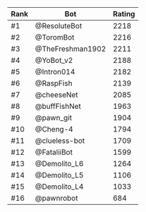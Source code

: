 Rank|Bot|Rating
---|---|---
#1|@ResoluteBot|2218
#2|@ToromBot|2216
#3|@TheFreshman1902|2211
#4|@YoBot_v2|2188
#5|@Intron014|2182
#6|@RaspFish|2139
#7|@cheeseNet|2085
#8|@buffFishNet|1963
#9|@pawn_git|1904
#10|@Cheng-4|1794
#11|@clueless-bot|1709
#12|@FataliiBot|1599
#13|@Demolito_L6|1264
#14|@Demolito_L5|1106
#15|@Demolito_L4|1033
#16|@pawnrobot|684
